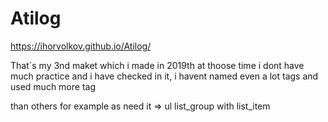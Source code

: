 # Atilog

https://ihorvolkov.github.io/Atilog/

That`s my 3nd maket which i made in 2019th at thoose time i dont have much practice and i have checked in it, i havent named even a lot tags and used much more tag <div> than others for example as need it => ul list_group with list_item
